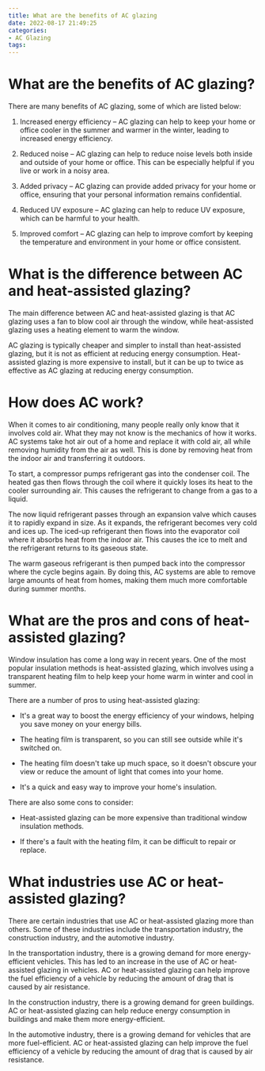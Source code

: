 ```yaml
---
title: What are the benefits of AC glazing
date: 2022-08-17 21:49:25
categories:
- AC Glazing
tags:
---
```



#  What are the benefits of AC glazing?

There are many benefits of AC glazing, some of which are listed below:

1) Increased energy efficiency – AC glazing can help to keep your home or office cooler in the summer and warmer in the winter, leading to increased energy efficiency.

2) Reduced noise – AC glazing can help to reduce noise levels both inside and outside of your home or office. This can be especially helpful if you live or work in a noisy area.

3) Added privacy – AC glazing can provide added privacy for your home or office, ensuring that your personal information remains confidential.

4) Reduced UV exposure – AC glazing can help to reduce UV exposure, which can be harmful to your health.

5) Improved comfort – AC glazing can help to improve comfort by keeping the temperature and environment in your home or office consistent.

#  What is the difference between AC and heat-assisted glazing?

The main difference between AC and heat-assisted glazing is that AC glazing uses a fan to blow cool air through the window, while heat-assisted glazing uses a heating element to warm the window.

AC glazing is typically cheaper and simpler to install than heat-assisted glazing, but it is not as efficient at reducing energy consumption. Heat-assisted glazing is more expensive to install, but it can be up to twice as effective as AC glazing at reducing energy consumption.

#  How does AC work?

When it comes to air conditioning, many people really only know that it involves cold air. What they may not know is the mechanics of how it works. AC systems take hot air out of a home and replace it with cold air, all while removing humidity from the air as well. This is done by removing heat from the indoor air and transferring it outdoors.

To start, a compressor pumps refrigerant gas into the condenser coil. The heated gas then flows through the coil where it quickly loses its heat to the cooler surrounding air. This causes the refrigerant to change from a gas to a liquid.

The now liquid refrigerant passes through an expansion valve which causes it to rapidly expand in size. As it expands, the refrigerant becomes very cold and ices up. The iced-up refrigerant then flows into the evaporator coil where it absorbs heat from the indoor air. This causes the ice to melt and the refrigerant returns to its gaseous state.

The warm gaseous refrigerant is then pumped back into the compressor where the cycle begins again. By doing this, AC systems are able to remove large amounts of heat from homes, making them much more comfortable during summer months.

#  What are the pros and cons of heat-assisted glazing?

Window insulation has come a long way in recent years. One of the most popular insulation methods is heat-assisted glazing, which involves using a transparent heating film to help keep your home warm in winter and cool in summer.

There are a number of pros to using heat-assisted glazing:

* It's a great way to boost the energy efficiency of your windows, helping you save money on your energy bills.

* The heating film is transparent, so you can still see outside while it's switched on.

* The heating film doesn't take up much space, so it doesn't obscure your view or reduce the amount of light that comes into your home.

* It's a quick and easy way to improve your home's insulation.

There are also some cons to consider:

* Heat-assisted glazing can be more expensive than traditional window insulation methods.

* If there's a fault with the heating film, it can be difficult to repair or replace.

#  What industries use AC or heat-assisted glazing?

There are certain industries that use AC or heat-assisted glazing more than others. Some of these industries include the transportation industry, the construction industry, and the automotive industry.

In the transportation industry, there is a growing demand for more energy-efficient vehicles. This has led to an increase in the use of AC or heat-assisted glazing in vehicles. AC or heat-assisted glazing can help improve the fuel efficiency of a vehicle by reducing the amount of drag that is caused by air resistance.

In the construction industry, there is a growing demand for green buildings. AC or heat-assisted glazing can help reduce energy consumption in buildings and make them more energy-efficient.

In the automotive industry, there is a growing demand for vehicles that are more fuel-efficient. AC or heat-assisted glazing can help improve the fuel efficiency of a vehicle by reducing the amount of drag that is caused by air resistance.